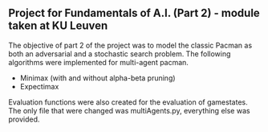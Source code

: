## Project for Fundamentals of A.I. (Part 2) - module taken at KU Leuven
The objective of part 2 of the project was to model the classic Pacman as both an adversarial and a stochastic search problem. The following algorithms were implemented for multi-agent pacman.

- Minimax (with and without alpha-beta pruning)
- Expectimax

Evaluation functions were also created for the evaluation of gamestates. 
The only file that were changed was multiAgents.py, everything else was provided. 

